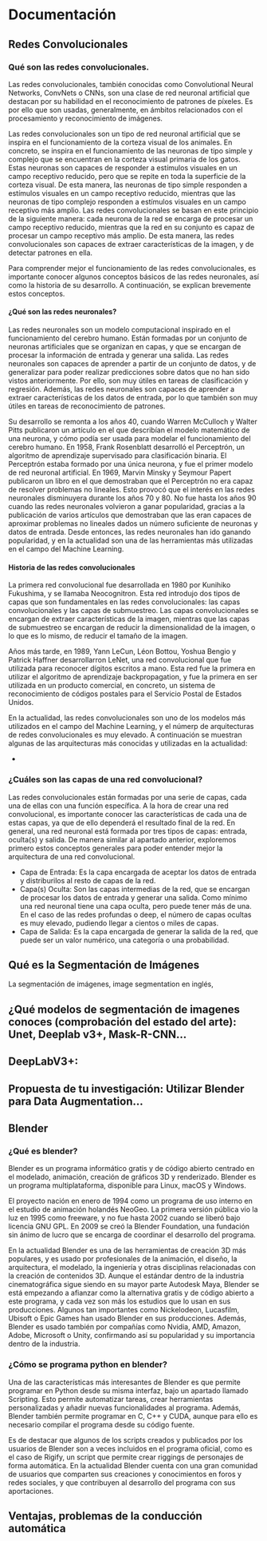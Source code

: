 # Documentación

## Redes Convolucionales

### Qué son las redes convolucionales.

Las redes convolucionales, también conocidas como Convolutional Neural Networks, ConvNets o CNNs, son una clase de red
neuronal artificial que destacan por su habilidad en el reconocimiento de patrones de píxeles. Es por ello que son
usadas, generalmente, en ámbitos relacionados con el procesamiento y reconocimiento de imágenes.

Las redes convolucionales son un tipo de red neuronal artificial que se inspira en el funcionamiento de la corteza
visual de los animales. En concreto, se inspira en el funcionamiento de las neuronas de tipo simple y complejo que se
encuentran en la corteza visual primaria de los gatos. Estas neuronas son capaces de responder a estímulos visuales en
un campo receptivo reducido, pero que se repite en toda la superficie de la corteza visual. De esta manera, las neuronas
de tipo simple responden a estímulos visuales en un campo receptivo reducido, mientras que las neuronas de tipo complejo
responden a estímulos visuales en un campo receptivo más amplio. Las redes convolucionales se basan en este principio de
la siguiente manera: cada neurona de la red se encarga de procesar un campo receptivo reducido, mientras que la red en
su conjunto es capaz de procesar un campo receptivo más amplio. De esta manera, las redes convolucionales son capaces de
extraer características de la imagen, y de detectar patrones en ella.

Para comprender mejor el funcionamiento de las redes convolucionales, es importante conocer algunos conceptos básicos de
las redes neuronales, así como la historia de su desarrollo. A continuación, se explican brevemente estos conceptos.

#### ¿Qué son las redes neuronales?

Las redes neuronales son un modelo computacional inspirado en el funcionamiento del cerebro humano. Están formadas por
un conjunto de neuronas artificiales que se organizan en capas, y que se encargan de procesar la información de entrada
y generar una salida. Las redes neuronales son capaces de aprender a partir de un conjunto de datos, y de generalizar
para poder realizar predicciones sobre datos que no han sido vistos anteriormente. Por ello, son muy útiles en tareas
de clasificación y regresión. Además, las redes neuronales son capaces de aprender a extraer características de los
datos de entrada, por lo que también son muy útiles en tareas de reconocimiento de patrones.

Su desarrollo se remonta a los años 40, cuando Warren McCulloch y Walter Pitts publicaron un artículo en el que
describían el modelo matemático de una neurona, y cómo podía ser usada para modelar el funcionamiento del cerebro
humano. En 1958, Frank Rosenblatt desarrolló el Perceptrón, un algoritmo de aprendizaje supervisado para clasificación
binaria. El Perceptrón estaba formado por una única neurona, y fue el primer modelo de red neuronal artificial. En 1969,
Marvin Minsky y Seymour Papert publicaron un libro en el que demostraban que el Perceptrón no era capaz de resolver
problemas no lineales. Esto provocó que el interés en las redes neuronales disminuyera durante los años 70 y 80. No fue
hasta los años 90 cuando las redes neuronales volvieron a ganar popularidad, gracias a la publicación de varios
artículos que demostraban que las eran capaces de aproximar problemas no lineales dados un número suficiente de neuronas
y datos de entrada. Desde entonces, las redes neuronales han ido ganando popularidad, y en la actualidad son una de las
herramientas más utilizadas en el campo del Machine Learning.

#### Historia de las redes convolucionales

La primera red convolucional fue desarrollada en 1980 por Kunihiko Fukushima, y se llamaba Neocognitron. Esta red
introdujo dos tipos de capas que son fundamentales en las redes convolucionales: las capas convolucionales y las capas
de submuestreo. Las capas convolucionales se encargan de extraer características de la imagen, mientras que las capas de
submuestreo se encargan de reducir la dimensionalidad de la imagen, o lo que es lo mismo, de reducir el tamaño de la
imagen.

Años más tarde, en 1989, Yann LeCun, Léon Bottou, Yoshua Bengio y Patrick Haffner
desarrollarron LeNet, una red convolucional que fue utilizada para reconocer dígitos escritos a mano. Esta red fue la
primera en utilizar el algoritmo de aprendizaje backpropagation, y fue la primera en ser utilizada en un producto
comercial, en concreto, un sistema de reconocimiento de códigos postales para el Servicio Postal de Estados Unidos.

En la actualidad, las redes convolucionales son uno de los modelos más utilizados en el campo del Machine Learning, y el
númerp de arquitecturas de redes convolucionales es muy elevado. A continuación se muestran algunas de las arquitecturas
más conocidas y utilizadas en la actualidad:

*

### ¿Cuáles son las capas de una red convolucional?

Las redes convolucionales están formadas por una serie de capas, cada una de ellas con una función específica. A la hora
de crear una red convolucional, es importante conocer las características de cada una de estas capas, ya que de ello
dependerá el resultado final de la red. En general, una red neuronal está formada por tres tipos de capas: entrada,
oculta(s) y salida. De manera similar al apartado anterior, exploremos primero estos conceptos generales para poder
entender mejor la arquitectura de una red convolucional.

* Capa de Entrada: Es la capa encargada de aceptar los datos de entrada y distriburilos al resto de capas de la red.
* Capa(s) Oculta: Son las capas intermedias de la red, que se encargan de procesar los datos de entrada y generar una
  salida. Como mínimo una red neuronal tiene una capa oculta, pero puede tener más de una. En el caso de las redes
  profundas o deep, el número de capas ocultas es muy elevado, pudiendo llegar a cientos o miles de capas.
* Capa de Salida: Es la capa encargada de generar la salida de la red, que puede ser un valor numérico, una categoría o
  una probabilidad.

## Qué es la Segmentación de Imágenes

La segmentación de imágenes, image segmentation en inglés,

## ¿Qué modelos de segmentación de imagenes conoces (comprobación del estado del arte): Unet, Deeplab v3+, Mask-R-CNN...

## DeepLabV3+:

## Propuesta de tu investigación: Utilizar Blender para Data Augmentation...

## Blender

### ¿Qué es blender?

Blender es un programa informático gratis y de código abierto centrado en el modelado, animación, creación de gráficos
3D y renderizado. Blender es un programa multiplataforma, disponible para Linux, macOS y Windows.

El proyecto nación en enero de 1994 como un programa de uso interno en el estudio de animación holandés NeoGeo. La
primera versión pública vio la luz en 1995 como freeware, y no fue hasta 2002 cuando se liberó bajo licencia GNU GPL. En
2009 se creó la Blender Foundation, una fundación sin ánimo de lucro que se encarga de coordinar el desarrollo del
programa.

En la actualidad Blender es una de las herramientas de creación 3D más populares, y es usado por profesionales de la
animación, el diseño, la arquitectura, el modelado, la ingeniería y otras disciplinas relacionadas con la creación de
contenidos 3D. Aunque el estándar dentro de la industria cinematográfica sigue siendo en su mayor parte Autodesk Maya,
Blender se está empezando a afianzar como la alternativa gratis y de código abierto a este programa, y cada vez son más
los estudios que lo usan en sus producciones. Algunos tan importantes como Nickelodeon, Lucasfilm, Ubisoft o Epic Games
han usado Blender en sus producciones. Además, Blender es usado también por compañías como Nvidia, AMD, Amazon, Adobe,
Microsoft o Unity, confirmando así su popularidad y su importancia dentro de la industria.

### ¿Cómo se programa python en blender?

Una de las características más interesantes de Blender es que permite programar en Python desde su misma interfaz, bajo
un apartado llamado Scripting. Esto permite automatizar tareas, crear herramientas personalizadas y añadir nuevas
funcionalidades al programa. Además, Blender también permite programar en C, C++ y CUDA, aunque para ello es necesario
compilar el programa desde su código fuente.

Es de destacar que algunos de los scripts creados y publicados por los usuarios de Blender son a veces incluidos en el
programa oficial, como es el caso de Rigify, un script que permite crear riggings de personajes de forma automática. En
la actualidad Blender cuenta con una gran comunidad de usuarios que comparten sus creaciones y conocimientos en foros y
redes sociales, y que contribuyen al desarrollo del programa con sus aportaciones.

## Ventajas, problemas de la conducción automática


